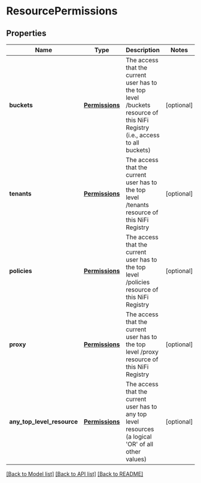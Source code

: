 # ResourcePermissions

## Properties
Name | Type | Description | Notes
------------ | ------------- | ------------- | -------------
**buckets** | [**Permissions**](Permissions.md) | The access that the current user has to the top level /buckets resource of this NiFi Registry (i.e., access to all buckets) | [optional] 
**tenants** | [**Permissions**](Permissions.md) | The access that the current user has to the top level /tenants resource of this NiFi Registry | [optional] 
**policies** | [**Permissions**](Permissions.md) | The access that the current user has to the top level /policies resource of this NiFi Registry | [optional] 
**proxy** | [**Permissions**](Permissions.md) | The access that the current user has to the top level /proxy resource of this NiFi Registry | [optional] 
**any_top_level_resource** | [**Permissions**](Permissions.md) | The access that the current user has to any top level resources (a logical &#39;OR&#39; of all other values) | [optional] 

[[Back to Model list]](../registryDocs.md#documentation-for-models) [[Back to API list]](../registryDocs.md#documentation-for-api-endpoints) [[Back to README]](../registryDocs.md)


